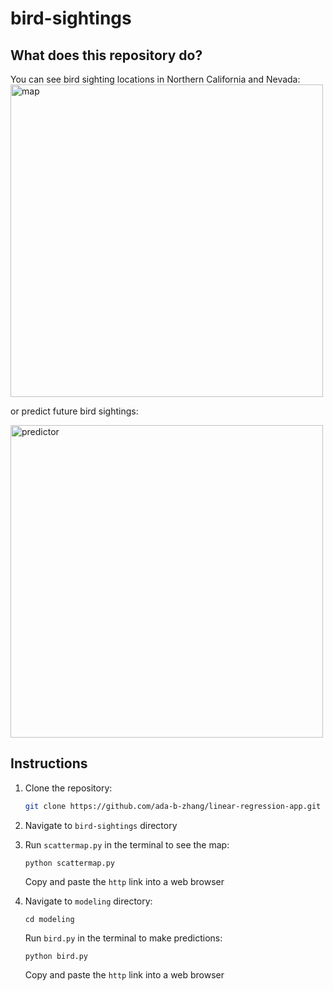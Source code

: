 # bird-sightings

## What does this repository do? 
You can see bird sighting locations in Northern California and Nevada:  
  <img width="500" alt="map" src="https://github.com/user-attachments/assets/8a7261d2-a574-4c07-ac71-1d10dd5bb189" />
  


or predict future bird sightings:
  
  <img width="500" alt="predictor" src="https://github.com/user-attachments/assets/a6340ea9-f993-49a8-9af0-57f0069a5e06" />

## Instructions
1. Clone the repository:
   ```bash
   git clone https://github.com/ada-b-zhang/linear-regression-app.git
   ```

2. Navigate to `bird-sightings` directory
3. Run `scattermap.py` in the terminal to see the map:
   ```
   python scattermap.py
   ```
   Copy and paste the `http` link into a web browser
4. Navigate to `modeling` directory:
   ```
   cd modeling
   ```
   Run `bird.py` in the terminal to make predictions:
   ```
   python bird.py
   ```
   Copy and paste the `http` link into a web browser
